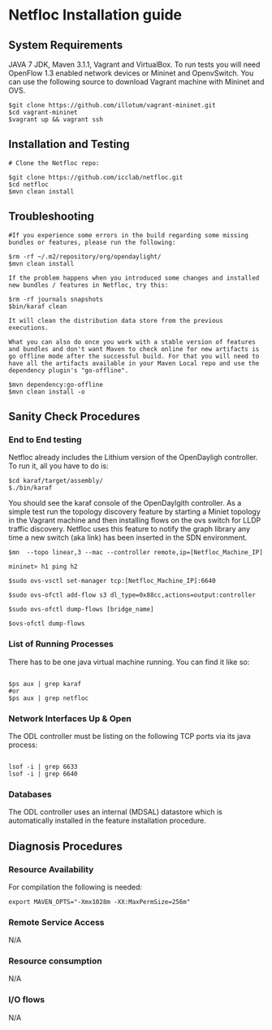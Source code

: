 # Netfloc Installation guide

## System Requirements

JAVA 7 JDK, Maven 3.1.1, Vagrant and VirtualBox.
To run tests you will need OpenFlow 1.3 enabled network devices or Mininet and OpenvSwitch.
You can use the following source to download Vagrant machine with Mininet and OVS.

```
$git clone https://github.com/illotum/vagrant-mininet.git 
$cd vagrant-mininet
$vagrant up && vagrant ssh

```

## Installation and Testing

``` 
# Clone the Netfloc repo:

$git clone https://github.com/icclab/netfloc.git
$cd netfloc
$mvn clean install
```

## Troubleshooting

```
#If you experience some errors in the build regarding some missing bundles or features, please run the following:

$rm -rf ~/.m2/repository/org/opendaylight/
$mvn clean install

If the problem happens when you introduced some changes and installed new bundles / features in Netfloc, try this:

$rm -rf journals snapshots
$bin/karaf clean

It will clean the distribution data store from the previous executions.

What you can also do once you work with a stable version of features and bundles and don't want Maven to check online for new artifacts is go offline mode after the successful build. For that you will need to have all the artifacts available in your Maven Local repo and use the dependency plugin's "go-offline". 

$mvn dependency:go-offline
$mvn clean install -o

```
## Sanity Check Procedures
### End to End testing
Netfloc already includes the Lithium version of the OpenDayligh controller. 
To run it, all you have to do is:

```
$cd karaf/target/assembly/
$./bin/karaf

```

You should see the karaf console of the OpenDaylgith controller. 
As a simple test run the topology discovery feature by starting a Miniet topology in the Vagrant machine and then installing flows on the ovs switch for LLDP traffic discovery. Netfloc uses this feature to notify the graph library any time a new switch (aka link) has been inserted in the SDN environment.

``` 
$mn  --topo linear,3 --mac --controller remote,ip=[Netfloc_Machine_IP]

mininet> h1 ping h2

$sudo ovs-vsctl set-manager tcp:[Netfloc_Machine_IP]:6640

$sudo ovs-ofctl add-flow s3 dl_type=0x88cc,actions=output:controller

$sudo ovs-ofctl dump-flows [bridge_name]

$ovs-ofctl dump-flows

```

### List of Running Processes
There has to be one java virtual machine running. You can find it like so:

```

$ps aux | grep karaf
#or
$ps aux | grep netfloc

```

### Network Interfaces Up & Open
The ODL controller must be listing on the following TCP ports via its java process:

```

lsof -i | grep 6633
lsof -i | grep 6640

```

### Databases
The ODL controller uses an internal (MDSAL) datastore which is automatically installed in the feature installation procedure.

## Diagnosis Procedures
### Resource Availability
For compilation the following is needed:

```
export MAVEN_OPTS="-Xmx1028m -XX:MaxPermSize=256m"
```

### Remote Service Access
N/A

### Resource consumption
N/A

### I/O flows
N/A
